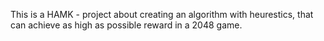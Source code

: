 This is a HAMK - project about creating an algorithm with heurestics, that can achieve as high as possible reward in a 2048 game.